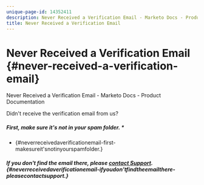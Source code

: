 ```yaml
---
unique-page-id: 14352411
description: Never Received a Verification Email - Marketo Docs - Product Documentation
title: Never Received a Verification Email
---
```


# Never Received a Verification Email {#never-received-a-verification-email}

Never Received a Verification Email - Marketo Docs - Product Documentation

Didn't receive the verification email from us?

##### First, make sure it's not in your spam folder. * 
* {#neverreceivedaverificationemail-first-makesureit'snotinyourspamfolder.}

##### If you don't find the email there, please [contact Support](#). {#neverreceivedaverificationemail-ifyoudon'tfindtheemailthere-pleasecontactsupport.}

